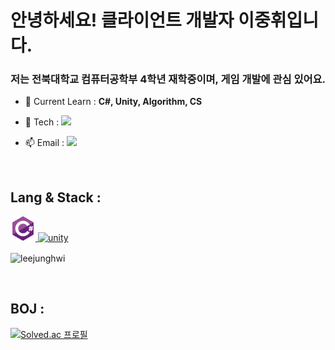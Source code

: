 <h1 align="left">안녕하세요! 클라이언트 개발자 이중휘입니다.</h1>
<h3 align="left">저는 전북대학교 컴퓨터공학부 4학년 재학중이며, 게임 개발에 관심 있어요.</h3>

- 🌱 Current Learn : **C#, Unity, Algorithm, CS**

- 📝 Tech : <a href="https://river-pearl-643.notion.site/Hwi-s-GameDev-c5062a7c67824137b8fc15cd002c91ec?pvs=4" target="_blank"><img src="https://img.shields.io/badge/Notion-000000?style=flat-square&logo=notion&logoColor=FFFFFF"/></a>

- 📫 Email : <a href="wnd4114294225@gmail.com" target="_blank"><img src="https://img.shields.io/badge/Gmail-000000?style=flat-square&logo=gmail&logoColor=FFFFFF"/></a>
<br>
<p align="left">
</p>

## Lang & Stack :
<p align="left"> <a href="https://www.w3schools.com/cs/" target="_blank" rel="noreferrer"> <img src="https://raw.githubusercontent.com/devicons/devicon/master/icons/csharp/csharp-original.svg" alt="csharp" width="40" height="40"/> </a> <a href="https://unity.com/" target="_blank" rel="noreferrer"> <img src="https://www.vectorlogo.zone/logos/unity3d/unity3d-icon.svg" alt="unity" width="40" height="40"/> </a> </p>

<p><img align="center" src="https://github-readme-stats.vercel.app/api/top-langs?username=leejunghwi&show_icons=true&locale=en&layout=compact" alt="leejunghwi" /></p>
<br>

## BOJ :
[![Solved.ac
프로필](http://mazassumnida.wtf/api/v2/generate_badge?boj=wnd4114294225)](https://solved.ac/wnd4114294225)

